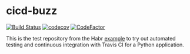 # cicd-buzz

[![Build Status](https://travis-ci.org/TheSanchouz/cicd-buzz.svg?branch=master)](https://travis-ci.org/TheSanchouz/cicd-buzz)
[![codecov](https://codecov.io/gh/TheSanchouz/cicd-buzz/branch/master/graph/badge.svg)](https://codecov.io/gh/TheSanchouz/cicd-buzz)
[![CodeFactor](https://www.codefactor.io/repository/github/thesanchouz/cicd-buzz/badge)](https://www.codefactor.io/repository/github/thesanchouz/cicd-buzz)

This is the test repository from the Habr [example][1] to try out automated testing and continuous integration with Travis CI for a Python application.

<!-- LINKS -->
[1]: https://habr.com/ru/company/southbridge/blog/329262/
